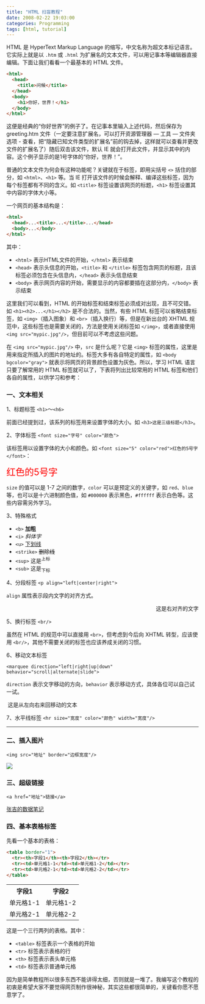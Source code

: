 ```yaml
---
title: "HTML 扫盲教程"
date: 2008-02-22 19:03:00
categories: Programming
tags: [html, tutorial]
---
```


HTML 是 HyperText Markup Language 的缩写，中文名称为超文本标记语言。它实际上就是以 `.htm` 或 `.html` 为扩展名的文本文件，可以用记事本等编辑器直接编辑。下面让我们看看一个最基本的 HTML 文件。

```html
<html>
  <head>
    <title>问候</title>
  </head>
  <body>
    <h1>你好，世界！</h1>
  </body>
</html>
```

这便是经典的“你好世界”的例子了。在记事本里输入上述代码，然后保存为 greeting.htm 文件（一定要注意扩展名，可以打开资源管理器 — 工具 — 文件夹选项 - 查看，把“隐藏已知文件类型的扩展名”前的钩去掉，这样就可以查看并更改文件的扩展名了）随后双击该文件，默认 IE 就会打开此文件，并显示其中的内容。这个例子显示的是1号字体的“你好，世界！”。

普通的文本文件为何会有这种功能呢？关键就在于标签，即用尖括号 `<>` 括住的部分，如 `<html>`、`<h1>` 等。当 IE 打开该文件的时候会解释、编译这些标签，因为每个标签都有不同的含义。如 `<title>` 标签设置该网页的标题，`<h1>` 标签设置其中内容的字体大小等。

<!-- more -->

一个网页的基本结构是：

```html
<html>
  <head>...<title>...</title>...</head>
  <body>...</body>
</html>
```

其中：
* `<html>` 表示HTML文件的开始，`</html>` 表示结束
* `<head>` 表示头信息的开始，`<title>` 和 `</title>` 标签包含网页的标题，且该标签必须包含在头信息内，`</head>` 表示头信息结束
* `<body>` 表示网页内容的开始，需要显示的内容都要插在这部分内，`</body>` 表示结束

这里我们可以看到，HTML 的开始标签和结束标签必须成对出现，且不可交错。如 `<h1><h2>...</h1></h2>` 是不合法的。当然，有些 HTML 标签可以省略结束标签，如 `<img>`（插入图象）和 `<br>`（插入换行）等，但是在新出台的 XHTML 规范中，这些标签也是需要关闭的，方法是使用关闭标签如 `</img>`，或者直接使用 `<img src="mypic.jpg"/>`，但目前可以不考虑这些问题。

在 `<img src="mypic.jpg"/>` 中，`src` 是什么呢？它是 `<img>` 标签的属性，这里是用来指定所插入的图片的地址的。标签大多有各自特定的属性，如 `<body bgcolor="gray">` 就表示将网页的背景颜色设置为灰色。所以，学习 HTML 语言只要了解常用的 HTML 标签就可以了，下表将列出比较常用的 HTML 标签和他们各自的属性，以供学习和参考：

### 一、文本相关
1、标题标签 `<h1>`～`<h6>`

前面已经提到过，该系列的标签用来设置字体的大小。如 `<h3>这是三级标题</h3>`。

2、字体标签 `<font size="字号" color="颜色">`

该标签用以设置字体的大小和颜色。如 `<font size="5" color="red">红色的5号字</font>`：

<font size="5" color="red">红色的5号字</font>

`size` 的值可以是 1-7 之间的数字，`color` 可以是预定义的关键字，如 `red`、`blue` 等，也可以是十六进制颜色值，如 `#000000` 表示黑色，`#ffffff` 表示白色等。这些内容需另外学习。

3、特殊格式
* `<b>` <b>加粗</b>
* `<i>` <i>斜体字</i>
* `<u>` <u>下划线</u>
* `<strike>` <strike>删除线</strike>
* `<sup>` 这是<sup>上标</sup>
* `<sub>` 这是<sub>下标</sub>

4、分段标签 `<p align="left|center|right">`

`align` 属性表示段内文字的对齐方式。

<p align="right">这是右对齐的文字</p>

5、换行标签 `<br/>`

虽然在 HTML 的规范中可以直接用 `<br>`，但考虑到今后向 XHTML 转型，应该使用 `<br/>`，其他不需要关闭的标签也应该养成关闭的习惯。

6、移动文本标签

`<marquee direction="left|right|up|down" behavior="scroll|alternate|slide">`

`direction` 表示文字移动的方向，`behavior` 表示移动方式，具体各位可以自己试一试。

<marquee direction="right" behavior="alternate">这是从左向右来回移动的文本</marquee>

7、水平线标签 `<hr size="宽度" color="颜色" width="宽度"/>`

<hr>

### 二、插入图片

`<img src="地址" border="边框宽度"/>`

<img src="/zh/images/pydp-qrcode.jpg"/>

### 三、超级链接

`<a href="地址">链接</a>`

<a href="/zh/">张吉的数据笔记</a>

### 四、基本表格标签

先看一个基本的表格：

```html
<table border="1">
  <tr><th>字段1</th><th>字段2</th></tr>
  <tr><td>单元格1-1</td><td>单元格1-2</td></tr>
  <tr><td>单元格2-1</td><td>单元格2-2</td></tr>
</table>
```

<table>
  <tr><th>字段1</th><th>字段2</th></tr>
  <tr><td>单元格1-1</td><td>单元格1-2</td></tr>
  <tr><td>单元格2-1</td><td>单元格2-2</td></tr>
</table>

这是一个三行两列的表格。其中：
* `<table>` 标签表示一个表格的开始
* `<tr>` 标签表示表格的行
* `<th>` 标签表示表头单元格
* `<td>` 标签表示普通单元格

因为是简单教程所以很多东西不能讲得太细，否则就是一堆了。我编写这个教程的初衷是希望大家不要觉得网页制作很神秘，其实这些都很简单的，关键看你愿不愿意学了。
